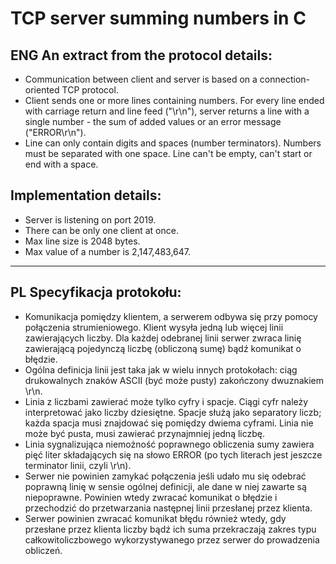 TCP server summing numbers in C
================================
## ENG An extract from the protocol details:
* Communication between client and server is based on a connection-oriented TCP protocol.
* Client sends one or more lines containing numbers. For every line ended with carriage return and line feed ("\r\n"), server returns a line with a single number - the sum of added values or an error message ("ERROR\r\n").
* Line can only contain digits and spaces (number terminators). Numbers must be separated with one space. Line can't be empty, can't start or end with a space.

## Implementation details:
* Server is listening on port 2019.
* There can be only one client at once.
* Max line size is 2048 bytes.
* Max value of a number is 2,147,483,647.

---

## PL Specyfikacja protokołu:
* Komunikacja pomiędzy klientem, a serwerem odbywa się przy pomocy połączenia strumieniowego. Klient wysyła jedną lub więcej linii zawierających liczby. Dla każdej odebranej linii serwer zwraca linię zawierającą pojedynczą liczbę (obliczoną sumę) bądź komunikat o błędzie.
* Ogólna definicja linii jest taka jak w wielu innych protokołach: ciąg drukowalnych znaków ASCII (być może pusty) zakończony dwuznakiem \r\n.
* Linia z liczbami zawierać może tylko cyfry i spacje. Ciągi cyfr należy interpretować jako liczby dziesiętne. Spacje służą jako separatory liczb; każda spacja musi znajdować się pomiędzy dwiema cyframi. Linia nie może być pusta, musi zawierać przynajmniej jedną liczbę.
* Linia sygnalizująca niemożność poprawnego obliczenia sumy zawiera pięć liter składających się na słowo ERROR (po tych literach jest jeszcze terminator linii, czyli \r\n).
* Serwer nie powinien zamykać połączenia jeśli udało mu się odebrać poprawną linię w sensie ogólnej definicji, ale dane w niej zawarte są niepoprawne. Powinien wtedy zwracać komunikat o błędzie i przechodzić do przetwarzania następnej linii przesłanej przez klienta.
* Serwer powinien zwracać komunikat błędu również wtedy, gdy przesłane przez klienta liczby bądź ich suma przekraczają zakres typu całkowitoliczbowego wykorzystywanego przez serwer do prowadzenia obliczeń.
